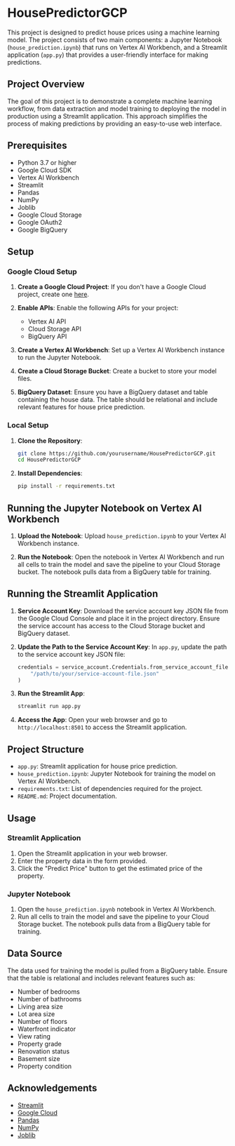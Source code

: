 # HousePredictorGCP

This project is designed to predict house prices using a machine learning model. The project consists of two main components: a Jupyter Notebook (`house_prediction.ipynb`) that runs on Vertex AI Workbench, and a Streamlit application (`app.py`) that provides a user-friendly interface for making predictions.

## Project Overview

The goal of this project is to demonstrate a complete machine learning workflow, from data extraction and model training to deploying the model in production using a Streamlit application. This approach simplifies the process of making predictions by providing an easy-to-use web interface.

## Prerequisites

- Python 3.7 or higher
- Google Cloud SDK
- Vertex AI Workbench
- Streamlit
- Pandas
- NumPy
- Joblib
- Google Cloud Storage
- Google OAuth2
- Google BigQuery

## Setup

### Google Cloud Setup

1. **Create a Google Cloud Project**: If you don't have a Google Cloud project, create one [here](https://console.cloud.google.com/).

2. **Enable APIs**: Enable the following APIs for your project:
   - Vertex AI API
   - Cloud Storage API
   - BigQuery API

3. **Create a Vertex AI Workbench**: Set up a Vertex AI Workbench instance to run the Jupyter Notebook.

4. **Create a Cloud Storage Bucket**: Create a bucket to store your model files.

5. **BigQuery Dataset**: Ensure you have a BigQuery dataset and table containing the house data. The table should be relational and include relevant features for house price prediction.

### Local Setup

1. **Clone the Repository**:
    ```sh
    git clone https://github.com/yourusername/HousePredictorGCP.git
    cd HousePredictorGCP
    ```

2. **Install Dependencies**:
    ```sh
    pip install -r requirements.txt
    ```

## Running the Jupyter Notebook on Vertex AI Workbench

1. **Upload the Notebook**: Upload `house_prediction.ipynb` to your Vertex AI Workbench instance.

2. **Run the Notebook**: Open the notebook in Vertex AI Workbench and run all cells to train the model and save the pipeline to your Cloud Storage bucket. The notebook pulls data from a BigQuery table for training.

## Running the Streamlit Application

1. **Service Account Key**: Download the service account key JSON file from the Google Cloud Console and place it in the project directory. Ensure the service account has access to the Cloud Storage bucket and BigQuery dataset.

2. **Update the Path to the Service Account Key**: In `app.py`, update the path to the service account key JSON file:
    ```python
    credentials = service_account.Credentials.from_service_account_file(
        "/path/to/your/service-account-file.json"
    )
    ```

3. **Run the Streamlit App**:
    ```sh
    streamlit run app.py
    ```

4. **Access the App**: Open your web browser and go to `http://localhost:8501` to access the Streamlit application.

## Project Structure

- `app.py`: Streamlit application for house price prediction.
- `house_prediction.ipynb`: Jupyter Notebook for training the model on Vertex AI Workbench.
- `requirements.txt`: List of dependencies required for the project.
- `README.md`: Project documentation.

## Usage

### Streamlit Application

1. Open the Streamlit application in your web browser.
2. Enter the property data in the form provided.
3. Click the "Predict Price" button to get the estimated price of the property.

### Jupyter Notebook

1. Open the `house_prediction.ipynb` notebook in Vertex AI Workbench.
2. Run all cells to train the model and save the pipeline to your Cloud Storage bucket. The notebook pulls data from a BigQuery table for training.

## Data Source

The data used for training the model is pulled from a BigQuery table. Ensure that the table is relational and includes relevant features such as:
- Number of bedrooms
- Number of bathrooms
- Living area size
- Lot area size
- Number of floors
- Waterfront indicator
- View rating
- Property grade
- Renovation status
- Basement size
- Property condition

## Acknowledgements

- [Streamlit](https://www.streamlit.io/)
- [Google Cloud](https://cloud.google.com/)
- [Pandas](https://pandas.pydata.org/)
- [NumPy](https://numpy.org/)
- [Joblib](https://joblib.readthedocs.io/en/latest/)
